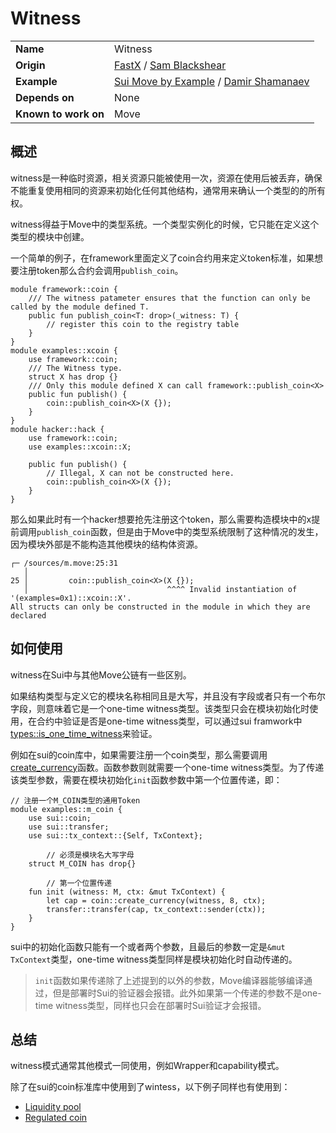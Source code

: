# Witness

|||
|-|-|
| **Name** | Witness |
| **Origin** | [FastX](https://github.com/MystenLabs/sui/blob/c1ed7cc451119432d32d8eacf471f314e0ce5275/fastx_programmability/sources/Coin.move#L85) / [Sam Blackshear](https://github.com/sblackshear) |
| **Example** | [Sui Move by Example](https://examples.sui.io/patterns/witness.html) / [Damir Shamanaev](https://github.com/damirka) |
| **Depends on** | None |
| **Known to work on** | Move |

## 概述

witness是一种临时资源，相关资源只能被使用一次，资源在使用后被丢弃，确保不能重复使用相同的资源来初始化任何其他结构，通常用来确认一个类型的的所有权。

witness得益于Move中的类型系统。一个类型实例化的时候，它只能在定义这个类型的模块中创建。

一个简单的例子，在framework里面定义了coin合约用来定义token标准，如果想要注册token那么合约会调用`publish_coin`。

```solidity
module framework::coin {
    /// The witness patameter ensures that the function can only be called by the module defined T.
    public fun publish_coin<T: drop>(_witness: T) {
        // register this coin to the registry table
    }
}
module examples::xcoin {
    use framework::coin;
    /// The Witness type.
    struct X has drop {}
    /// Only this module defined X can call framework::publish_coin<X>
    public fun publish() {
        coin::publish_coin<X>(X {});
    }
}
module hacker::hack {
    use framework::coin;
    use examples::xcoin::X;

    public fun publish() {
        // Illegal, X can not be constructed here.
        coin::publish_coin<X>(X {}); 
    }
}
```

那么如果此时有一个hacker想要抢先注册这个token，那么需要构造模块中的x提前调用`publish_coin`函数，但是由于Move中的类型系统限制了这种情况的发生，因为模块外部是不能构造其他模块的结构体资源。

```solidity
┌─ /sources/m.move:25:31
   │
25 │         coin::publish_coin<X>(X {}); 
   │                               ^^^^ Invalid instantiation of '(examples=0x1)::xcoin::X'.
All structs can only be constructed in the module in which they are declared
```

## 如何使用

witness在Sui中与其他Move公链有一些区别。

如果结构类型与定义它的模块名称相同且是大写，并且没有字段或者只有一个布尔字段，则意味着它是一个one-time witness类型。该类型只会在模块初始化时使用，在合约中验证是否是one-time witness类型，可以通过sui framwork中[types::is_one_time_witness](https://github.com/MystenLabs/sui/blob/main/crates/sui-framework/sources/types.move#L10)来验证。

例如在sui的coin库中，如果需要注册一个coin类型，那么需要调用[create_currency](https://github.com/MystenLabs/sui/blob/main/crates/sui-framework/sources/coin.move#L176)函数。函数参数则就需要一个one-time witness类型。为了传递该类型参数，需要在模块初始化`init`函数参数中第一个位置传递，即：

```solidity
// 注册一个M_COIN类型的通用Token
module examples::m_coin {
    use sui::coin;
    use sui::transfer;
    use sui::tx_context::{Self, TxContext};

		// 必须是模块名大写字母
    struct M_COIN has drop{}

		// 第一个位置传递
    fun init (witness: M, ctx: &mut TxContext) {
        let cap = coin::create_currency(witness, 8, ctx);
        transfer::transfer(cap, tx_context::sender(ctx));
    }
}
```

sui中的初始化函数只能有一个或者两个参数，且最后的参数一定是`&mut TxContext`类型，one-time witness类型同样是模块初始化时自动传递的。

> `init`函数如果传递除了上述提到的以外的参数，Move编译器能够编译通过，但是部署时Sui的验证器会报错。此外如果第一个传递的参数不是one-time witness类型，同样也只会在部署时Sui验证才会报错。
> 

## 总结

witness模式通常其他模式一同使用，例如Wrapper和capability模式。

除了在sui的coin标准库中使用到了wintess，以下例子同样也有使用到：

- [Liquidity pool](https://github.com/MystenLabs/sui/blob/main/sui_programmability/examples/defi/sources/pool.move)
- [Regulated coin](https://github.com/MystenLabs/sui/blob/main/sui_programmability/examples/fungible_tokens/sources/regulated_coin.move)